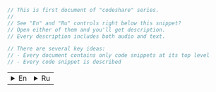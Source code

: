 ```go
// This is first document of "codeshare" series.
//
// See "En" and "Ru" controls right below this snippet?
// Open either of them and you'll get description.
// Every description includes both audio and text.

// There are several key ideas:
// - Every document contains only code snippets at its top level
// - Every code snippet is described
```
<table><tr><td><details><summary>En</summary>

<p>All documents from this series are structured this way:
sequence of code snippets with associated overview texts,
which you are currently reading. There is also audio available
for most of these overviews. The advantage of audio recording
is an ability to concentrate your eyes on code while listening to explanation.</p>

<p>All code snippets contain comments that should make it possible
to interpret the message properly even without reading the overview notes.
This makes it possible to use these pages as a source of code recipes.</p>

</details></td><td><details><summary>Ru</summary>

<p>Все документы из этой серии структурированы следующим образом:
последовательность сниппетов кода, к каждому из которых прилагается
описание, которое вы в данный момент читаете.
К большинству таких описаний доступна аудио версия.
Преимущество аудиозаписи в том, что вы можете продолжать концентрировать
ваш взгляд на коде, воспринимая пояснения к нему через слух.</p>

<p>В коде содержатся комментарии, которые позволяют разобраться в нём
без использования пояснительных записей, что позволяет использовать
данные страницы как источник рецептов.</p>

</details></td></tr></table>
